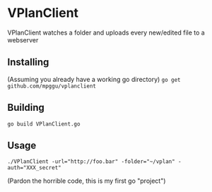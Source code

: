 # VPlanClient

VPlanClient watches a folder and uploads every new/edited file to a webserver

## Installing

(Assuming you already have a working go directory)
`go get github.com/mpggu/vplanclient`

## Building

`go build VPlanClient.go`

## Usage

`./VPlanClient -url="http://foo.bar" -folder="~/vplan" -auth="XXX_secret"`


(Pardon the horrible code, this is my first go "project")
